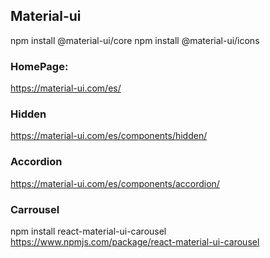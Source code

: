 
## Material-ui

npm install @material-ui/core
npm install @material-ui/icons

### HomePage: 
https://material-ui.com/es/


### Hidden
https://material-ui.com/es/components/hidden/

### Accordion
https://material-ui.com/es/components/accordion/


### Carrousel
npm install react-material-ui-carousel
https://www.npmjs.com/package/react-material-ui-carousel

